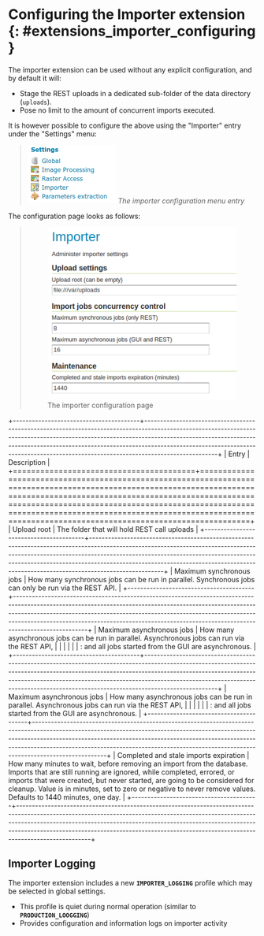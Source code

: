 # Configuring the Importer extension {: #extensions_importer_configuring }

The importer extension can be used without any explicit configuration, and by default it will:

-   Stage the REST uploads in a dedicated sub-folder of the data directory (`uploads`).
-   Pose no limit to the amount of concurrent imports executed.

It is however possible to configure the above using the "Importer" entry under the "Settings" menu:

> ![](images/menu.png)
> *The importer configuration menu entry*

The configuration page looks as follows:

> <figure>
> <img src="images/configuration.png" alt="images/configuration.png" />
> <figcaption>The importer configuration page</figcaption>
> </figure>

+----------------------------------------+-----------------------------------------------------------------------------------------------------------------------------------------------------------------------------------------------------------------------------------------------------------------------------------------------------------------------------------------------+
| Entry                                  | Description                                                                                                                                                                                                                                                                                                                                   |
+========================================+===============================================================================================================================================================================================================================================================================================================================================+
| Upload root                            | The folder that will hold REST call uploads                                                                                                                                                                                                                                                                                                   |
+----------------------------------------+-----------------------------------------------------------------------------------------------------------------------------------------------------------------------------------------------------------------------------------------------------------------------------------------------------------------------------------------------+
| Maximum synchronous jobs               | How many synchronous jobs can be run in parallel. Synchronous jobs can only be run via the REST API.                                                                                                                                                                                                                                          |
+----------------------------------------+-----------------------------------------------------------------------------------------------------------------------------------------------------------------------------------------------------------------------------------------------------------------------------------------------------------------------------------------------+
| Maximum asynchronous jobs              | How many asynchronous jobs can be run in parallel. Asynchronous jobs can run via the REST API,                                                                                                                                                                                                                                                |
|                                        |                                                                                                                                                                                                                                                                                                                                               |
|                                        | :   and all jobs started from the GUI are asynchronous.                                                                                                                                                                                                                                                                                       |
+----------------------------------------+-----------------------------------------------------------------------------------------------------------------------------------------------------------------------------------------------------------------------------------------------------------------------------------------------------------------------------------------------+
| Maximum asynchronous jobs              | How many asynchronous jobs can be run in parallel. Asynchronous jobs can run via the REST API,                                                                                                                                                                                                                                                |
|                                        |                                                                                                                                                                                                                                                                                                                                               |
|                                        | :   and all jobs started from the GUI are asynchronous.                                                                                                                                                                                                                                                                                       |
+----------------------------------------+-----------------------------------------------------------------------------------------------------------------------------------------------------------------------------------------------------------------------------------------------------------------------------------------------------------------------------------------------+
| Completed and stale imports expiration | How many minutes to wait, before removing an import from the database. Imports that are still running are ignored, while completed, errored, or imports that were created, but never started, are going to be considered for cleanup. Value is in minutes, set to zero or negative to never remove values. Defaults to 1440 minutes, one day. |
+----------------------------------------+-----------------------------------------------------------------------------------------------------------------------------------------------------------------------------------------------------------------------------------------------------------------------------------------------------------------------------------------------+

## Importer Logging

The importer extension includes a new **`IMPORTER_LOGGING`** profile which may be selected in global settings.

-   This profile is quiet during normal operation (similar to **`PRODUCTION_LOOGGING`**)
-   Provides configuration and information logs on importer activity
